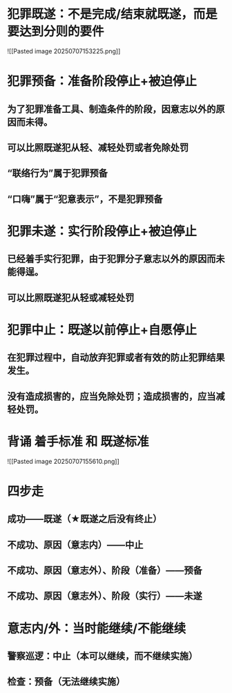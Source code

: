 # 犯罪既遂：不是完成/结束就既遂，而是要达到分则的要件
![[Pasted image 20250707153225.png]]
# 犯罪预备：准备阶段停止+被迫停止
## 为了犯罪准备工具、制造条件的阶段，因意志以外的原因而未得。
## 可以比照既遂犯从轻、减轻处罚或者免除处罚
## “联络行为”属于犯罪预备
## “口嗨”属于“犯意表示”，不是犯罪预备
# 犯罪未遂：实行阶段停止+被迫停止
## 已经着手实行犯罪，由于犯罪分子意志以外的原因而未能得逞。
## 可以比照既遂犯从轻或减轻处罚
# 犯罪中止：既遂以前停止+自愿停止
## 在犯罪过程中，自动放弃犯罪或者有效的防止犯罪结果发生。
## 没有造成损害的，应当免除处罚；造成损害的，应当减轻处罚。
# 背诵 着手标准  和  既遂标准
![[Pasted image 20250707155610.png]]

# 四步走
## 成功——既遂（★既遂之后没有终止）
## 不成功、原因（意志内）——中止
## 不成功、原因（意志外）、阶段（准备）——预备
## 不成功、原因（意志外）、阶段（实行）——未遂
# 意志内/外：当时能继续/不能继续
## 警察巡逻：中止（本可以继续，而不继续实施）
## 检查：预备（无法继续实施）